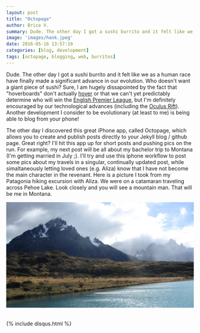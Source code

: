 ```yaml
---
layout: post
title: "Octopage"
author: Brice V.
summary: Dude. The other day I got a sushi burrito and it felt like we as a human race have finally made a significant advance in our evolution...also blogging from my iphone via Octopage
image: 'images/hank.jpeg'
date: 2016-05-16 13:57:19
categories: [blog, development]
tags: [octopage, blogging, web, burritos]
---
```


Dude. The other day I got a sushi burrito and it felt like we as a human race have finally made a significant advance in our evolution. Who doesn't want a giant piece of sushi? Sure, I am hugely dissapointed by the fact that "hoverboards" don't actually [hover][hover] or that we can't yet predictably determine who will win the [English Premier League][EPL], but I'm definitely encouraged by our technological advances (including the [Oculus Rift][OR]). Another development I consider to be evolutionary (at least to me) is being able to blog from your phone!

[hover]: http://www.hulu.com/watch/878061
[EPL]: https://www.youtube.com/watch?v=YU54-d4-Xu8
[OR]: https://www.oculus.com/en-us/

The other day I discovered this great iPhone app, called Octopage, which allows you to create and publish posts directly to your Jekyll blog / github page. Great right? I'll hit this app up for short posts and pushing pics on the run. For example, my next post will be all about my bachelor trip to Montana (I'm getting married in July ;). I'll try and use this iphone workflow to post some pics about my travels in a singular, continually updated post, while simaltaneously letting loved ones (e.g. Aliza) know that I have not become the main character in the revenant. Here is a picture I took from my Patagonia hiking excursion with Aliza. We were on a catamaran traveling across Pehoe Lake. Look closely and you will see a mountain man. That will be me in Montana.

<img class="img-thumbnail" src = "/../images/patagonia.jpg" />

<script async id="_ck_321906" src="https://forms.convertkit.com/321906?v=6"></script>

<br />
<br />

{% include disqus.html %} 